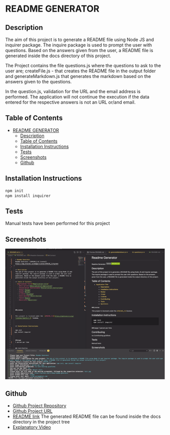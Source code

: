 # README GENERATOR

## Description

The aim of this project is to generate a README file using Node JS and inquirer package. The inquire package is used to prompt the user with questions. Based on the answers given from the user, a README file is generated inside the docs directory of this project.

The Project contains the file questions.js where the questions to ask to the user are; createFile.js - that creates the README file in the output folder and generateMarkdown.js that generates the markdown based on the answers given to the questions.

In the question.js, validation for the URL and the email address is performed. The application will not continue the execution if the data entered for the respective answers is not an URL or/and email.

## Table of Contents

- [README GENERATOR](#readme-generator)
  - [Description](#description)
  - [Table of Contents](#table-of-contents)
  - [Installation Instructions](#installation-instructions)
  - [Tests](#tests)
  - [Screenshots](#screenshots)
  - [Github](#github)

## Installation Instructions

```
npm init
npm install inquirer
```

## Tests

Manual tests have been performed for this project

## Screenshots

![Screenshot from the application](./assets/images/test.png)

## Github

- [Github Project Repository](https://github.com/vilmaq/readme-generator)
- [Github Project URL](vilmaq)
- [README link](https://github.com/vilmaq/readme-generator/tree/master/docs)
  The generated README file can be found inside the docs directory in the project tree
- [Explanatory Video](https://drive.google.com/file/d/1t7oQi60m44GCjo5DCjbr4WhjR8lmwylw/view)
